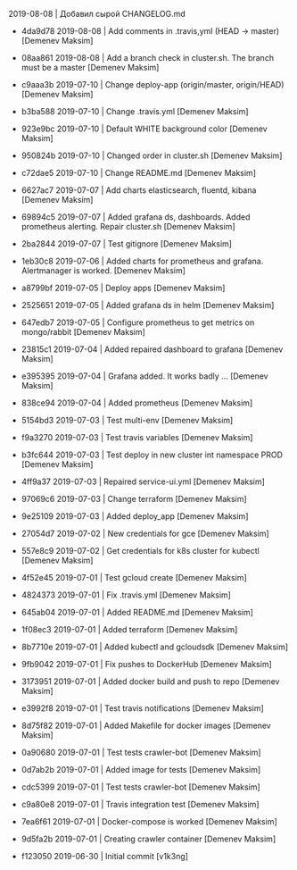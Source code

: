 2019-08-08 | Добавил сырой CHANGELOG.md
* 4da9d78 2019-08-08 | Add comments in .travis,yml (HEAD -> master) [Demenev Maksim]
* 08aa861 2019-08-08 | Add a branch check in cluster.sh. The branch must be a master [Demenev Maksim]
* c9aaa3b 2019-07-10 | Change deploy-app (origin/master, origin/HEAD) [Demenev Maksim]
* b3ba588 2019-07-10 | Change .travis.yml [Demenev Maksim]
* 923e9bc 2019-07-10 | Default WHITE background color [Demenev Maksim]
* 950824b 2019-07-10 | Changed order in cluster.sh [Demenev Maksim]
* c72dae5 2019-07-10 | Change README.md [Demenev Maksim]
* 6627ac7 2019-07-07 | Add  charts elasticsearch, fluentd, kibana [Demenev Maksim]
* 69894c5 2019-07-07 | Added grafana ds, dashboards. Added prometheus alerting. Repair cluster.sh [Demenev Maksim]
* 2ba2844 2019-07-07 | Test gitignore [Demenev Maksim]
* 1eb30c8 2019-07-06 | Added charts for prometheus and grafana. Alertmanager is worked. [Demenev Maksim]
* a8799bf 2019-07-05 | Deploy apps [Demenev Maksim]
* 2525651 2019-07-05 | Added grafana ds in helm [Demenev Maksim]

* 647edb7 2019-07-05 | Configure prometheus to get metrics on mongo/rabbit [Demenev Maksim]
* 23815c1 2019-07-04 | Added repaired dashboard to grafana [Demenev Maksim]
* e395395 2019-07-04 | Grafana added. It works badly ... [Demenev Maksim]
* 838ce94 2019-07-04 | Added prometheus [Demenev Maksim]


* 5154bd3 2019-07-03 | Test multi-env [Demenev Maksim]

* f9a3270 2019-07-03 | Test travis variables [Demenev Maksim]

* b3fc644 2019-07-03 | Test deploy in new cluster int namespace PROD [Demenev Maksim]

* 4ff9a37 2019-07-03 | Repaired service-ui.yml [Demenev Maksim]
* 97069c6 2019-07-03 | Change terraform [Demenev Maksim]
* 9e25109 2019-07-03 | Added deploy_app [Demenev Maksim]
* 27054d7 2019-07-02 | New credentials for gce [Demenev Maksim]

* 557e8c9 2019-07-02 | Get credentials for k8s cluster for kubectl [Demenev Maksim]

* 4f52e45 2019-07-01 | Test gcloud create [Demenev Maksim]

* 4824373 2019-07-01 | Fix .travis.yml [Demenev Maksim]
* 645ab04 2019-07-01 | Added README.md [Demenev Maksim]
* 1f08ec3 2019-07-01 | Added terraform [Demenev Maksim]

* 8b7710e 2019-07-01 | Added kubectl and gcloudsdk [Demenev Maksim]

* 9fb9042 2019-07-01 | Fix pushes to DockerHub [Demenev Maksim]
* 3173951 2019-07-01 | Added docker build and push to repo [Demenev Maksim]
* e3992f8 2019-07-01 | Test travis notifications [Demenev Maksim]
* 8d75f82 2019-07-01 | Added Makefile for docker images [Demenev Maksim]
* 0a90680 2019-07-01 | Test tests crawler-bot [Demenev Maksim]
* 0d7ab2b 2019-07-01 | Added image for tests [Demenev Maksim]
* cdc5399 2019-07-01 | Test tests crawler-bot [Demenev Maksim]
* c9a80e8 2019-07-01 | Travis integration test [Demenev Maksim]
* 7ea6f61 2019-07-01 | Docker-compose is worked [Demenev Maksim]
* 9d5fa2b 2019-07-01 | Creating crawler container [Demenev Maksim]
* f123050 2019-06-30 | Initial commit [v1k3ng]
